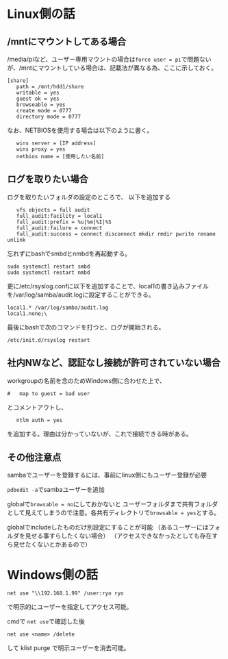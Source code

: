 # Linux側の話

## /mntにマウントしてある場合
/media/piなど、ユーザー専用マウントの場合は`force user = pi`で問題ないが、/mntにマウントしている場合は、記載法が異なる為、ここに示しておく。
```
[share]
   path = /mnt/hdd1/share
   writable = yes
   guest ok = yes
   browseable = yes
   create mode = 0777
   directory mode = 0777
```
なお、NETBIOSを使用する場合は以下のように書く。
```
   wins server = [IP address]
   wins proxy = yes
   netbios name = [使用したい名前]
```

## ログを取りたい場合
ログを取りたいフォルダの設定のところで、
以下を追加する
```
   vfs objects = full audit
   full_audit:facility = local1
   full_audit:prefix = %u|%m|%I|%S
   full_audit:failure = connect
   full_audit:success = connect disconnect mkdir rmdir pwrite rename unlink
```
忘れずにbashでsmbdとnmbdを再起動する。
```
sudo systemctl restart smbd
sudo systemctl restart nmbd
```

更に/etc/rsyslog.confに以下を追加することで、local1の書き込みファイルを/var/log/samba/audit.logに設定することができる。
```
local1.* /var/log/samba/audit.log
local1.none;\
```
最後にbashで次のコマンドを打つと、ログが開始される。
```
/etc/init.d/rsyslog restart
```

## 社内NWなど、認証なし接続が許可されていない場合
workgroupの名前を念のためWindows側に合わせた上で、
```
#   map to guest = bad user
```
とコメントアウトし、
```
   ntlm auth = yes
```
を追加する。理由は分かっていないが、これで接続できる時がある。

## その他注意点
sambaでユーザーを登録するには、事前にlinux側にもユーザー登録が必要

`pdbedit -a`でsambaユーザーを追加

globalで`browsable = no`にしておかないと
ユーザーフォルダまで共有フォルダとして見えてしまうので注意。各共有ディレクトリで`browsable = yes`とする。

globalでincludeしたものだけ別設定にすることが可能
（あるユーザーにはフォルダを見せる事すらしたくない場合）
（アクセスできなかったとしても存在すら見せたくないとかあるので）


# Windows側の話
```
net use "\\192.168.1.99" /user:ryo ryo
```
で明示的にユーザーを指定してアクセス可能。

cmdで
`net use`で確認した後
```
net use <name> /delete
```
して
klist purge
で明示ユーザーを消去可能。


